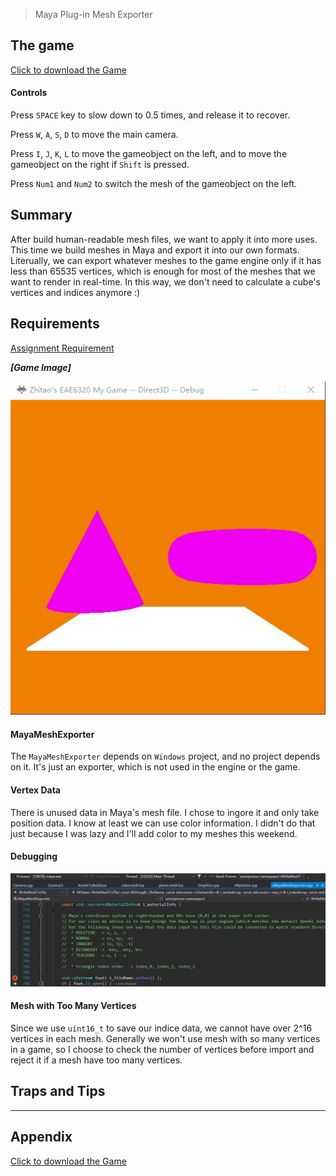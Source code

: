> Maya Plug-in Mesh Exporter

## The game
[Click to download the Game](/assets/A07_Zhitao.zip)
#### Controls
Press `SPACE` key to slow down to 0.5 times, and release it to recover.

Press `W`, `A`, `S`, `D` to move the main camera. 

Press `I`, `J`, `K`, `L` to move the gameobject on the left, and to move the gameobject on the right if `Shift` is pressed.

Press `Num1` and `Num2` to switch the mesh of the gameobject on the left.

## Summary
After build human-readable mesh files, we want to apply it into more uses. This time we build meshes in Maya and export it into our own formats. Literually, we can export whatever meshes to the game engine only if it has less than 65535 vertices, which is enough for most of the meshes that we want to render in real-time. In this way, we don't need to calculate a cube's vertices and indices anymore :)

## Requirements
[Assignment Requirement](/assets/Requirement_07.pdf)

***[Game Image]***

![](/img/in-post/write-up-07/1.JPG)

#### MayaMeshExporter

The `MayaMeshExporter` depends on `Windows` project, and no project depends on it. It's just an exporter, which is not used in the engine or the game. 

#### Vertex Data

There is unused data in Maya's mesh file. I chose to ingore it and only take position data. I know at least we can use color information. I didn't do that just because I was lazy and I'll add color to my meshes this weekend.

#### Debugging
![](/img/in-post/write-up-07/2.JPG)

#### Mesh with Too Many Vertices
Since we use `uint16_t` to save our indice data, we cannot have over 2^16 vertices in each mesh. Generally we won't use mesh with so many vertices in a game, so I choose to check the number of vertices before import and reject it if a mesh have too many vertices.

## Traps and Tips
  

---

## Appendix

[Click to download the Game](/assets/A07_Zhitao.zip)
